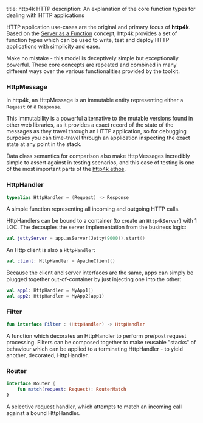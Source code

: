 title: http4k HTTP 
description: An explanation of the core function types for dealing with HTTP applications

HTTP application use-cases are the original and primary focus of **http4k**. Based on the [Server as a Function](https://monkey.org/~marius/funsrv.pdf) concept, http4k provides a set of function types which can be used to write, test and deploy HTTP applications with simplicity and ease.

Make no mistake - this model is deceptively simple but exceptionally powerful. These core concepts are repeated and combined in many different ways over the various functionalities provided by the toolkit.

### HttpMessage
In http4k, an HttpMessage is an immutable entity representing either a `Request` or a `Response`. 

This immutability is a powerful alternative to the mutable versions found in other web libraries, as it provides a exact record of the state of the messages as they travel through an HTTP application, so for debugging purposes you can time-travel through an application inspecting the exact state at any point in the stack. 

Data class semantics for comparison also make HttpMessages incredibly simple to assert against in testing scenarios, and this ease of testing is one of the most important parts of the [http4k ethos](/guide/concepts/rationale).

### HttpHandler

```kotlin
typealias HttpHandler = (Request) -> Response 
```

A simple function representing all incoming and outgoing HTTP calls.

HttpHandlers can be bound to a container (to create an `Http4kServer`) with 1 LOC. The decouples the server
implementation from the business logic:

```kotlin
val jettyServer = app.asServer(Jetty(9000)).start()
```

An Http client is also a `HttpHandler`:

```kotlin
val client: HttpHandler = ApacheClient()
```

Because the client and server interfaces are the same, apps can simply be plugged together out-of-container by just
injecting one into the other:

```kotlin
val app1: HttpHandler = MyApp1()
val app2: HttpHandler = MyApp2(app1)
```

### Filter

```kotlin
fun interface Filter : (HttpHandler) -> HttpHandler
```

A function which decorates an HttpHandler to perform pre/post request processing. Filters can be composed together to
make reusable "stacks" of behaviour which can be applied to a terminating HttpHandler - to yield another, decorated,
HttpHandler.

### Router

```kotlin
interface Router {
    fun match(request: Request): RouterMatch
}
```

A selective request handler, which attempts to match an incoming call against a bound HttpHandler. 
